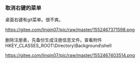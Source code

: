 ### 取消右键的菜单

桌面右键有git菜单。很不爽。

https://gitee.com/linqin07/pic/raw/master/1552467371598.png

删除注册表，先备份生成注册信息文件。查看附件
HKEY_CLASSES_ROOT\Directory\Background\shell

https://gitee.com/linqin07/pic/raw/master/1552467403514.png